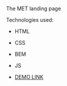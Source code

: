 The MET landing page

Technologies used:
  - HTML
  - CSS
  - BEM
  - JS

- [DEMO LINK](https://andrii-dmytruk.github.io/met-landing-page/)
